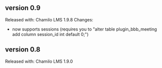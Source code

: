 version 0.9
-----------
Released with: Chamilo LMS 1.9.8
Changes:
* now supports sessions (requires you to "alter table plugin_bbb_meeting add column session_id int default 0;")

version 0.8
-----------
Released with: Chamilo LMS 1.9.0
